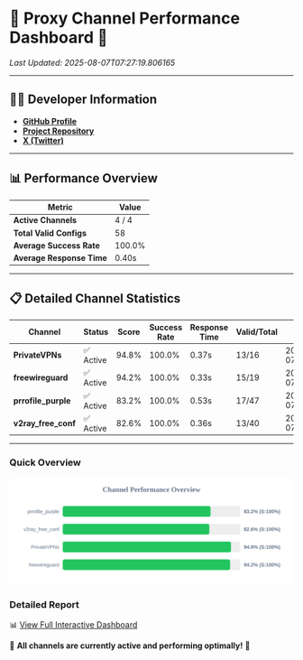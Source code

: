 # 🌟 Proxy Channel Performance Dashboard 🌟

_Last Updated: 2025-08-07T07:27:19.806165_

---

## 👩‍💻 Developer Information

- **[GitHub Profile](https://github.com/4n0nymou3)**  
- **[Project Repository](https://github.com/4n0nymou3/multi-proxy-config-fetcher)**  
- **[X (Twitter)](https://x.com/4n0nymou3)**  

---

## 📊 Performance Overview

| Metric                | Value       |
|-----------------------|-------------|
| **Active Channels**   | 4 / 4       |
| **Total Valid Configs** | 58          |
| **Average Success Rate** | 100.0%      |
| **Average Response Time** | 0.40s       |

---

## 📋 Detailed Channel Statistics

| Channel          | Status     | Score  | Success Rate | Response Time | Valid/Total | Last Success               |
|------------------|------------|--------|--------------|---------------|-------------|----------------------------|
| **PrivateVPNs**  | ✅ Active  | 94.8%  | 100.0% | 0.37s         | 13/16       | 2025-08-07T07:27:19.446969 |
| **freewireguard**  | ✅ Active  | 94.2%  | 100.0% | 0.33s         | 15/19       | 2025-08-07T07:27:19.804357 |
| **prrofile_purple**  | ✅ Active  | 83.2%  | 100.0% | 0.53s         | 17/47       | 2025-08-07T07:27:18.610685 |
| **v2ray_free_conf**  | ✅ Active  | 82.6%  | 100.0% | 0.36s         | 13/40       | 2025-08-07T07:27:19.036241 |

---

### Quick Overview
<div align="center">
  <a href="https://raw.githubusercontent.com/nullluser/NullRepo/refs/heads/main/assets/channel_stats_chart.svg">
    <img src="https://raw.githubusercontent.com/nullluser/NullRepo/refs/heads/main/assets/channel_stats_chart.svg" alt="Source Performance Statistics" width="800">
  </a>
</div>

### Detailed Report
📊 [View Full Interactive Dashboard](https://htmlpreview.github.io/?https://github.com/nullluser/NullRepo/blob/main/assets/performance_report.html)

🎉 **All channels are currently active and performing optimally!** 🎉
